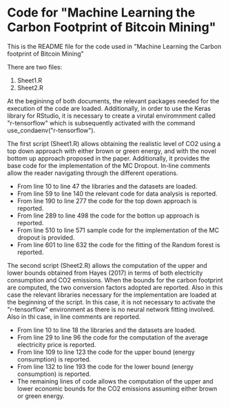 # Code for "Machine Learning the Carbon Footprint of Bitcoin Mining"

This is the README file for the code used in "Machine Learning the Carbon footprint of Bitcoin Mining"

There are two files: 

1) Sheet1.R
2) Sheet2.R 

At the begininng of both documents, the relevant packages needed for the execution of the code are loaded. Additionally, in order to use the Keras library for RStudio, it is necessary to create a virutal enviromnment called "r-tensorflow" which is subsequently activated with the command use_condaenv("r-tensorflow"). 

The first script (Sheet1.R) allows obtaining the realistic level of CO2 using a top down approach with either brown or green energy, and with the novel bottom up approach proposed in the paper. Additionally, it provides the base code for the implementation of the MC Dropout. In-line comments allow the reader navigating through the different operations. 

- From line 10 to line 47 the libraries and the datasets are loaded.  
- From line 59 to line 140 the relevant code for data analysis is reported.
- From line 190 to line 277 the code for the top down approach is reported. 
- From line 289 to line 498 the code for the botton up approach is reported. 
- From line 510 to line 571 sample code for the implementation of the MC dropout is provided. 
- From line 601 to line 632 the code for the fitting of the Random forest is reported. 

The second script (Sheet2.R) allows the computation of the upper and lower bounds obtained from Hayes (2017) in terms of both electricity consumption and CO2 emissions. When the bounds for the carbon footprint are computed, the two conversion factors adopted are reported. Also in this case the relevant libraries necessary for the implementation are loaded at the beginning of the script. In this case, it is not necessary to activate the "r-tensorflow" environment as there is no neural network fitting involved. Also in thi case, in line comments are reported. 

- From line 10 to line 18 the libraries and the datasets are loaded.
- From line 29 to line 96 the code for the computation of the average electricity price is reported. 
- From line 109 to line 123 the code for the upper bound (energy consumption) is reported. 
- From line 132 to line 193 the code for the lower bound (energy consumption) is reported.
- The remaining lines of code allows the computation of the upper and lower economic bounds for the CO2 emissions assuming either brown or green energy.
